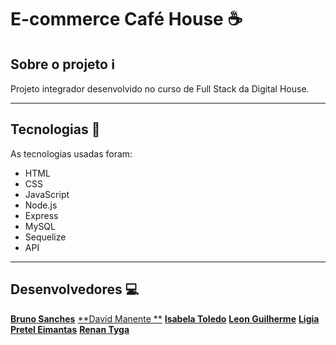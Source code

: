 # E-commerce Café House :coffee:

## Sobre o projeto :information_source:

Projeto integrador desenvolvido no curso de Full Stack da Digital House.

---

## Tecnologias :wrench:

As tecnologias usadas foram:

- HTML
- CSS
- JavaScript
- Node.js
- Express
- MySQL
- Sequelize
- API

---

## Desenvolvedores 💻

[**Bruno Sanches**](https://github.com/BrunoSan1991)
[**David Manente **](https://github.com/davidsmanente)
[**Isabela Toledo**](https://github.com/isabellactac)
[**Leon Guilherme**](https://github.com/Leon0887-dev)
[**Ligia Pretel Eimantas**](https://github.com/ligiapretel)
[**Renan Tyga**](https://github.com/RenanTyga)
